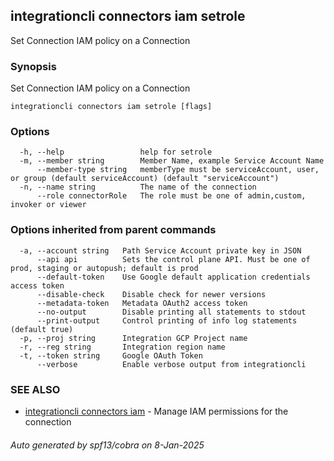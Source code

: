 ## integrationcli connectors iam setrole

Set Connection IAM policy on a Connection

### Synopsis

Set Connection IAM policy on a Connection

```
integrationcli connectors iam setrole [flags]
```

### Options

```
  -h, --help                 help for setrole
  -m, --member string        Member Name, example Service Account Name
      --member-type string   memberType must be serviceAccount, user, or group (default serviceAccount) (default "serviceAccount")
  -n, --name string          The name of the connection
      --role connectorRole   The role must be one of admin,custom, invoker or viewer
```

### Options inherited from parent commands

```
  -a, --account string   Path Service Account private key in JSON
      --api api          Sets the control plane API. Must be one of prod, staging or autopush; default is prod
      --default-token    Use Google default application credentials access token
      --disable-check    Disable check for newer versions
      --metadata-token   Metadata OAuth2 access token
      --no-output        Disable printing all statements to stdout
      --print-output     Control printing of info log statements (default true)
  -p, --proj string      Integration GCP Project name
  -r, --reg string       Integration region name
  -t, --token string     Google OAuth Token
      --verbose          Enable verbose output from integrationcli
```

### SEE ALSO

* [integrationcli connectors iam](integrationcli_connectors_iam.md)	 - Manage IAM permissions for the connection

###### Auto generated by spf13/cobra on 8-Jan-2025
